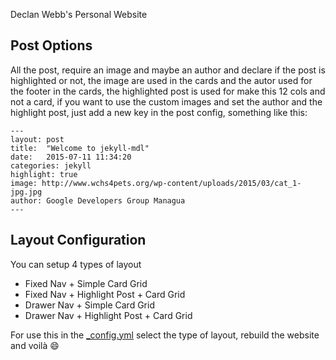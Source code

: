 Declan Webb's Personal Website

## Post Options

All the post, require an image and maybe an author and declare if the post is highlighted or not, the image are used in the cards and the autor used for the footer in the cards, the highlighted post is used for make this 12 cols and not a card, if you want to use the custom images and set the author and the highlight post, just add a new key in the post config, something like this:

    ---
    layout: post
    title:  "Welcome to jekyll-mdl"
    date:   2015-07-11 11:34:20
    categories: jekyll
    highlight: true
    image: http://www.wchs4pets.org/wp-content/uploads/2015/03/cat_1-jpg.jpg
    author: Google Developers Group Managua
    ---

## Layout Configuration
You can setup 4 types of layout

- Fixed Nav + Simple Card Grid
- Fixed Nav + Highlight Post + Card Grid
- Drawer Nav + Simple Card Grid
- Drawer Nav + Highlight Post + Card Grid

For use this in the [_config.yml](https://github.com/gdg-managua/jekyll-mdl/blob/master/_config.yml) select the type of layout, rebuild the website and voilà :smile:

